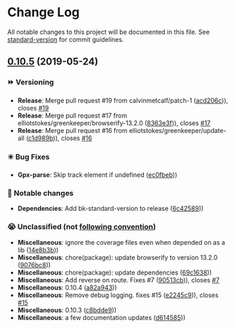# Change Log

All notable changes to this project will be documented in this file. See [standard-version](https://github.com/conventional-changelog/standard-version) for commit guidelines.

<a name="0.10.5"></a>
## [0.10.5](https://github.com/elliotstokes/gpx-parse/compare/v0.10.3...v0.10.5) (2019-05-24)


### ⏩ Versioning

* **Release**: Merge pull request #19 from calvinmetcalf/patch-1 ([acd206c](https://github.com/elliotstokes/gpx-parse/commit/acd206c))), closes [#19](https://github.com/elliotstokes/gpx-parse/issues/19)
* **Release**: Merge pull request #17 from elliotstokes/greenkeeper/browserify-13.2.0 ([8363e3f](https://github.com/elliotstokes/gpx-parse/commit/8363e3f))), closes [#17](https://github.com/elliotstokes/gpx-parse/issues/17)
* **Release**: Merge pull request #16 from elliotstokes/greenkeeper/update-all ([c1d989b](https://github.com/elliotstokes/gpx-parse/commit/c1d989b))), closes [#16](https://github.com/elliotstokes/gpx-parse/issues/16)

### ✴️ Bug Fixes

* **Gpx-parse**: Skip track element if undefined ([ec0fbeb](https://github.com/elliotstokes/gpx-parse/commit/ec0fbeb)))

### 🔄 Notable changes

* **Dependencies**: Add bk-standard-version to release ([6c42589](https://github.com/elliotstokes/gpx-parse/commit/6c42589)))

### 😭 Unclassified (not [following convention](https://github.com/sportheroes/bk-conventional-changelog#types-of-commits))

* **Miscellaneous**: ignore the coverage files even when depended on as a lib ([14e8b3b](https://github.com/elliotstokes/gpx-parse/commit/14e8b3b)))
* **Miscellaneous**: chore(package): update browserify to version 13.2.0 ([9076bc8](https://github.com/elliotstokes/gpx-parse/commit/9076bc8)))
* **Miscellaneous**: chore(package): update dependencies ([69c1638](https://github.com/elliotstokes/gpx-parse/commit/69c1638)))
* **Miscellaneous**: Add reverse on route. Fixes #7 ([90513cb](https://github.com/elliotstokes/gpx-parse/commit/90513cb))), closes [#7](https://github.com/elliotstokes/gpx-parse/issues/7)
* **Miscellaneous**: 0.10.4 ([a82a943](https://github.com/elliotstokes/gpx-parse/commit/a82a943)))
* **Miscellaneous**: Remove debug logging. fixes #15 ([e2245c9](https://github.com/elliotstokes/gpx-parse/commit/e2245c9))), closes [#15](https://github.com/elliotstokes/gpx-parse/issues/15)
* **Miscellaneous**: 0.10.3 ([c8bdde9](https://github.com/elliotstokes/gpx-parse/commit/c8bdde9)))
* **Miscellaneous**: a few documentation updates ([d614585](https://github.com/elliotstokes/gpx-parse/commit/d614585)))



